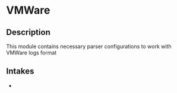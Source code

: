 # VMWare

## Description
This module contains necessary parser configurations to work with VMWare logs format

## Intakes
*
